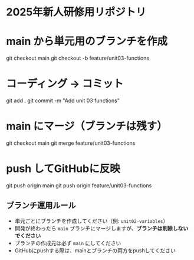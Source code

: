 # 2025年新人研修用リポジトリ

# main から単元用のブランチを作成
git checkout main
git checkout -b feature/unit03-functions

# コーディング → コミット
git add .
git commit -m "Add unit 03 functions"

# main にマージ（ブランチは残す）
git checkout main
git merge feature/unit03-functions

# push してGitHubに反映
git push origin main
git push origin feature/unit03-functions

## ブランチ運用ルール

- 単元ごとにブランチを作成してください（例: `unit02-variables`）
- 開発が終わったら `main` ブランチにマージしますが、**ブランチは削除しないでください**
- ブランチの作成元は必ず `main` にしてください
- GitHubにpushする際は、mainとブランチの両方をpushしてください
